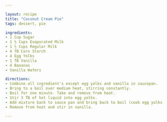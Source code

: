```yaml
---

layout: recipe
title: "Coconut Cream Pie"
tags: dessert, pie

ingredients:
- 1 Cup Sugar
- 1 ½ Cups Evaporated Milk
- 1 ½ Cups Regular Milk
- 4 TB Corn Starch
- 4 Egg Yolks
- 1 TB Vanilla
- 4 Bananas
- Vanilla Wafers

directions:
- Combine all ingredient's except egg yolks and vanilla in saucepan.
- Bring to a boil over medium heat, stirring constantly.
- Boil for one minute. Take and remove from heat.
- Stir 3 TB of hot liquid into egg yolks.
- Add mixture back to sauce pan and bring back to boil (cook egg yolks...possibly optional).
- Remove from heat and stir in vanilla. 

---
```

